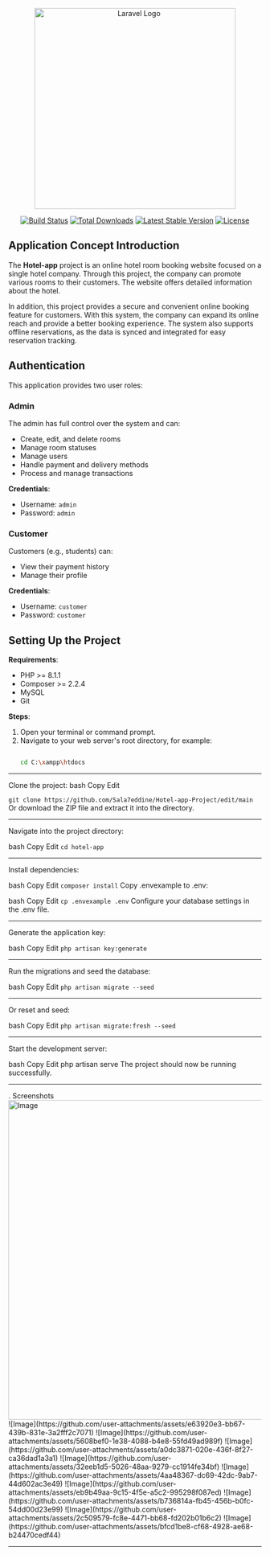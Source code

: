 <p align="center"><a href="https://laravel.com" target="_blank"><img src="https://raw.githubusercontent.com/laravel/art/master/logo-lockup/5%20SVG/2%20CMYK/1%20Full%20Color/laravel-logolockup-cmyk-red.svg" width="400" alt="Laravel Logo"></a></p>

<p align="center">
<a href="https://github.com/laravel/framework/actions"><img src="https://github.com/laravel/framework/workflows/tests/badge.svg" alt="Build Status"></a>
<a href="https://packagist.org/packages/laravel/framework"><img src="https://img.shields.io/packagist/dt/laravel/framework" alt="Total Downloads"></a>
<a href="https://packagist.org/packages/laravel/framework"><img src="https://img.shields.io/packagist/v/laravel/framework" alt="Latest Stable Version"></a>
<a href="https://packagist.org/packages/laravel/framework"><img src="https://img.shields.io/packagist/l/laravel/framework" alt="License"></a>
</p>

## Application Concept Introduction

The **Hotel-app** project is an online hotel room booking website focused on a single hotel company. Through this project, the company can promote various rooms to their customers. The website offers detailed information about the hotel.

In addition, this project provides a secure and convenient online booking feature for customers. With this system, the company can expand its online reach and provide a better booking experience. The system also supports offline reservations, as the data is synced and integrated for easy reservation tracking.

## Authentication

This application provides two user roles:

### Admin
The admin has full control over the system and can:
- Create, edit, and delete rooms
- Manage room statuses
- Manage users
- Handle payment and delivery methods
- Process and manage transactions

**Credentials**:
- Username: `admin`
- Password: `admin`

### Customer
Customers (e.g., students) can:
- View their payment history
- Manage their profile

**Credentials**:
- Username: `customer`
- Password: `customer`

## Setting Up the Project

**Requirements**:
- PHP >= 8.1.1
- Composer >= 2.2.4
- MySQL
- Git

**Steps**:

1. Open your terminal or command prompt.
2. Navigate to your web server's root directory, for example:
   ```bash
   
   cd C:\xampp\htdocs

<hr>
Clone the project:
bash
Copy
Edit
 
`git clone https://github.com/Sala7eddine/Hotel-app-Project/edit/main`
Or download the ZIP file and extract it into the directory.

<hr>
Navigate into the project directory:

bash
Copy
Edit
`cd hotel-app`

<hr>
Install dependencies:

bash
Copy
Edit
`composer install`
Copy .envexample to .env:

bash
Copy
Edit
`cp .envexample .env`
Configure your database settings in the .env file.

<hr>
Generate the application key:

bash
Copy
Edit
`php artisan key:generate`

<hr>
Run the migrations and seed the database:

bash
Copy
Edit
`php artisan migrate --seed`

<hr>
Or reset and seed:

bash
Copy
Edit
`php artisan migrate:fresh --seed`

<hr>
Start the development server:

bash
Copy
Edit
php artisan serve
The project should now be running successfully.

<hr>
. Screenshots


<img width="1349" height="636" alt="Image" src="https://github.com/user-attachments/assets/9bd1ae2d-a45c-4bcd-84a0-804d50ccf69b" />
![Image](https://github.com/user-attachments/assets/e63920e3-bb67-439b-831e-3a2fff2c7071)
![Image](https://github.com/user-attachments/assets/5608bef0-1e38-4088-b4e8-55fd49ad989f)
![Image](https://github.com/user-attachments/assets/a0dc3871-020e-436f-8f27-ca36dad1a3a1)
![Image](https://github.com/user-attachments/assets/32eeb1d5-5026-48aa-9279-cc1914fe34bf)
![Image](https://github.com/user-attachments/assets/4aa48367-dc69-42dc-9ab7-44d602ac3e49)
![Image](https://github.com/user-attachments/assets/eb9b49aa-9c15-4f5e-a5c2-995298f087ed)
![Image](https://github.com/user-attachments/assets/b736814a-fb45-456b-b0fc-54dd00d23e99)
![Image](https://github.com/user-attachments/assets/2c509579-fc8e-4471-bb68-fd202b01b6c2)
![Image](https://github.com/user-attachments/assets/bfcd1be8-cf68-4928-ae68-b24470cedf44)


<hr>
